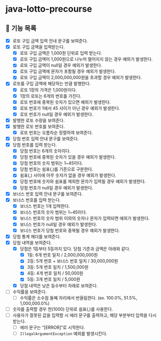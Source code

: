 # java-lotto-precourse

## 🎱 기능 목록

- [X] 로또 구입 금액 입력 안내 문구를 보여준다.
- [X] 로또 구입 금액을 입력받는다.
    - [X] 로또 구입 금액은 1,000원 단위로 입력 받는다.
    - [X] 로또 구입 금액이 1,000원으로 나누어 떨어지지 않는 경우 예외가 발생한다.
    - [X] 로또 구입 금액이 null일 경우 예외가 발생한다.
    - [X] 로또 구입 금액에 문자가 포함될 경우 예외가 발생한다.
    - [X] 로또 구입 금액이 2,000,000,000원을 초과할 경우 예외가 발생한다.
- [X] 로또를 구입 금액에 해당하는 만큼 발행한다.
    - [X] 로또 1장의 가격은 1,000원이다.
    - [X] 1장의 로또는 6개의 번호를 가진다.
    - [X] 로또 번호에 중복된 숫자가 있으면 예외가 발생한다.
    - [X] 로또 번호가 1에서 45 사이가 아닌 경우 예외가 발생한다.
    - [X] 로또 번호가 null일 경우 예외가 발생한다.
- [X] 발행한 로또 수량을 보여준다.
- [X] 발행한 로또 번호를 보여준다.
    - [X] 로또 번호는 오름차순 정렬하여 보여준다.
- [X] 당첨 번호 입력 안내 문구를 보여준다.
- [X] 당첨 번호를 입력 받는다.
    - [X] 당첨 번호는 6개의 숫자이다.
    - [X] 당첨 번호에 중복된 숫자가 있을 경우 예외가 발생한다.
    - [X] 당첨 번호의 숫자 범위는 1~45이다.
    - [X] 당첨 번호는 쉼표(,)를 기준으로 구분한다.
    - [X] 쉼표(,) 사이에 아무 숫자가 없을 경우 예외가 발생한다.
    - [X] 당첨 번호에 숫자와 쉼표를 제외한 문자가 입력될 경우 예외가 발생한다.
    - [X] 당첨 번호가 null일 경우 예외가 발생한다.
- [X] 보너스 번호 입력 안내 문구를 보여준다.
- [X] 보너스 번호를 입력 받는다.
    - [X] 보너스 번호는 1개 입력한다.
    - [X] 보너스 번호의 숫자 범위는 1~45이다.
    - [X] 보너스 번호의 숫자 범위 이외의 숫자나 문자가 입력되면 예외가 발생한다.
    - [X] 보너스 번호가 null일 경우 예외가 발생한다.
    - [X] 보너스 번호가 당첨 번호와 중복될 경우 예외가 발생한다.
- [X] 당첨 통계 헤더를 보여준다.
- [X] 당첨 내역을 보여준다.
    - [X] 당첨은 1등부터 5등까지 있다. 당첨 기준과 금액은 아래와 같다.
        - [X] 1등: 6개 번호 일치 / 2,000,000,000원
        - [X] 2등: 5개 번호 + 보너스 번호 일치 / 30,000,000원
        - [X] 3등: 5개 번호 일치 / 1,500,000원
        - [X] 4등: 4개 번호 일치 / 50,000원
        - [X] 5등: 3개 번호 일치 / 5,000원
    - [X] 당첨 내역은 낮은 등수부터 차례로 보여준다.
- [ ] 수익률을 보여준다.
    - [ ] 수익률은 소수점 둘째 자리에서 반올림한다. (ex. 100.0%, 51.5%, 1,000,000.0%)
- [ ] 숫자를 출력할 경우 천(1000) 단위로 쉼표(,)를 사용한다.
- [ ] 사용자가 잘못된 값을 입력할 시 에러 문구를 출력하고, 해당 부분부터 입력을 다시 받는다.
    - [ ] 에러 문구는 “[ERROR]”로 시작한다.
    - [ ] `IllegalArgumentException` 예외를 발생시킨다.
